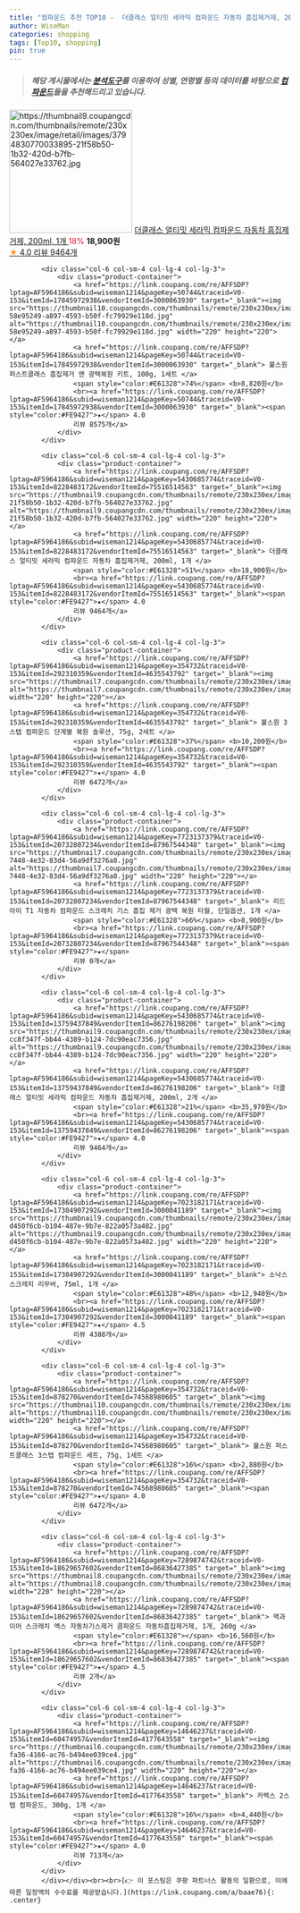 ```yaml
---
title: "컴파운드 추천 TOP10 -  더클래스 얼티밋 세라믹 컴파운드 자동차 흠집제거제, 200ml, 1개 "
author: WiseMan
categories: shopping
tags: [Top10, shopping]
pin: true
---
```


> ##### 해당 게시물에서는 [**분석도구**](https://itemscout.io/)를 이용하여 **성별**, **연령별** 등의 데이터를 바탕으로 [**컴파운드**](https://link.coupang.com/a/baae76)들을 추천해드리고 있습니다.
<div class="container"><div class="row">
            <div class="col-6 col-sm-4 col-lg-4 col-lg-3">
                <div class="product-container">
                    <a href="https://link.coupang.com/re/AFFSDP?lptag=AF5964186&subid=wiseman1214&pageKey=5430685774&traceid=V0-153&itemId=8228483172&vendorItemId=75516514563" target="_blank"><img src="https://thumbnail9.coupangcdn.com/thumbnails/remote/230x230ex/image/retail/images/3794830770033895-21f58b50-1b32-420d-b7fb-564027e33762.jpg" alt="https://thumbnail9.coupangcdn.com/thumbnails/remote/230x230ex/image/retail/images/3794830770033895-21f58b50-1b32-420d-b7fb-564027e33762.jpg" width="220" height="220"></a>
                    <a href="https://link.coupang.com/re/AFFSDP?lptag=AF5964186&subid=wiseman1214&pageKey=5430685774&traceid=V0-153&itemId=8228483172&vendorItemId=75516514563" target="_blank"> 더클래스 얼티밋 세라믹 컴파운드 자동차 흠집제거제, 200ml, 1개 </a>
                    <span style="color:#E61328">18%</span> <b>18,900원</b>
                    <br><a href="https://link.coupang.com/re/AFFSDP?lptag=AF5964186&subid=wiseman1214&pageKey=5430685774&traceid=V0-153&itemId=8228483172&vendorItemId=75516514563" target="_blank"><span style="color:#FE9427">★</span> 4.0
                    리뷰 9464개</a>
                </div>
            </div>
            
            <div class="col-6 col-sm-4 col-lg-4 col-lg-3">
                <div class="product-container">
                    <a href="https://link.coupang.com/re/AFFSDP?lptag=AF5964186&subid=wiseman1214&pageKey=50744&traceid=V0-153&itemId=17845972938&vendorItemId=3000063930" target="_blank"><img src="https://thumbnail10.coupangcdn.com/thumbnails/remote/230x230ex/image/retail/images/4343053454510984-58e95249-a897-4593-b50f-fc79929e118d.jpg" alt="https://thumbnail10.coupangcdn.com/thumbnails/remote/230x230ex/image/retail/images/4343053454510984-58e95249-a897-4593-b50f-fc79929e118d.jpg" width="220" height="220"></a>
                    <a href="https://link.coupang.com/re/AFFSDP?lptag=AF5964186&subid=wiseman1214&pageKey=50744&traceid=V0-153&itemId=17845972938&vendorItemId=3000063930" target="_blank"> 불스원 퍼스트클래스 흠집제거 앤 광택복원 키트, 100g, 1세트 </a>
                    <span style="color:#E61328">74%</span> <b>8,820원</b>
                    <br><a href="https://link.coupang.com/re/AFFSDP?lptag=AF5964186&subid=wiseman1214&pageKey=50744&traceid=V0-153&itemId=17845972938&vendorItemId=3000063930" target="_blank"><span style="color:#FE9427">★</span> 4.0
                    리뷰 8575개</a>
                </div>
            </div>
            
            <div class="col-6 col-sm-4 col-lg-4 col-lg-3">
                <div class="product-container">
                    <a href="https://link.coupang.com/re/AFFSDP?lptag=AF5964186&subid=wiseman1214&pageKey=5430685774&traceid=V0-153&itemId=8228483172&vendorItemId=75516514563" target="_blank"><img src="https://thumbnail9.coupangcdn.com/thumbnails/remote/230x230ex/image/retail/images/3794830770033895-21f58b50-1b32-420d-b7fb-564027e33762.jpg" alt="https://thumbnail9.coupangcdn.com/thumbnails/remote/230x230ex/image/retail/images/3794830770033895-21f58b50-1b32-420d-b7fb-564027e33762.jpg" width="220" height="220"></a>
                    <a href="https://link.coupang.com/re/AFFSDP?lptag=AF5964186&subid=wiseman1214&pageKey=5430685774&traceid=V0-153&itemId=8228483172&vendorItemId=75516514563" target="_blank"> 더클래스 얼티밋 세라믹 컴파운드 자동차 흠집제거제, 200ml, 1개 </a>
                    <span style="color:#E61328">51%</span> <b>18,900원</b>
                    <br><a href="https://link.coupang.com/re/AFFSDP?lptag=AF5964186&subid=wiseman1214&pageKey=5430685774&traceid=V0-153&itemId=8228483172&vendorItemId=75516514563" target="_blank"><span style="color:#FE9427">★</span> 4.0
                    리뷰 9464개</a>
                </div>
            </div>
            
            <div class="col-6 col-sm-4 col-lg-4 col-lg-3">
                <div class="product-container">
                    <a href="https://link.coupang.com/re/AFFSDP?lptag=AF5964186&subid=wiseman1214&pageKey=354732&traceid=V0-153&itemId=292310359&vendorItemId=4635543792" target="_blank"><img src="https://thumbnail7.coupangcdn.com/thumbnails/remote/230x230ex/image/vendor_inventory/158a/f5dba4d1828959e3de18ccd3811657ff66008521a44d65be7ee4ab0086c4.jpg" alt="https://thumbnail7.coupangcdn.com/thumbnails/remote/230x230ex/image/vendor_inventory/158a/f5dba4d1828959e3de18ccd3811657ff66008521a44d65be7ee4ab0086c4.jpg" width="220" height="220"></a>
                    <a href="https://link.coupang.com/re/AFFSDP?lptag=AF5964186&subid=wiseman1214&pageKey=354732&traceid=V0-153&itemId=292310359&vendorItemId=4635543792" target="_blank"> 불스원 3스텝 컴파운드 단계별 복원 솔루션, 75g, 2세트 </a>
                    <span style="color:#E61328">37%</span> <b>10,200원</b>
                    <br><a href="https://link.coupang.com/re/AFFSDP?lptag=AF5964186&subid=wiseman1214&pageKey=354732&traceid=V0-153&itemId=292310359&vendorItemId=4635543792" target="_blank"><span style="color:#FE9427">★</span> 4.0
                    리뷰 6472개</a>
                </div>
            </div>
            
            <div class="col-6 col-sm-4 col-lg-4 col-lg-3">
                <div class="product-container">
                    <a href="https://link.coupang.com/re/AFFSDP?lptag=AF5964186&subid=wiseman1214&pageKey=7723137379&traceid=V0-153&itemId=20732807234&vendorItemId=87967544348" target="_blank"><img src="https://thumbnail7.coupangcdn.com/thumbnails/remote/230x230ex/image/retail/images/2023/12/04/12/4/8d387107-7448-4e32-83d4-56a9df3276a8.jpg" alt="https://thumbnail7.coupangcdn.com/thumbnails/remote/230x230ex/image/retail/images/2023/12/04/12/4/8d387107-7448-4e32-83d4-56a9df3276a8.jpg" width="220" height="220"></a>
                    <a href="https://link.coupang.com/re/AFFSDP?lptag=AF5964186&subid=wiseman1214&pageKey=7723137379&traceid=V0-153&itemId=20732807234&vendorItemId=87967544348" target="_blank"> 리드아이 T1 자동차 컴파운드 스크래치 기스 흠집 제거 광택 복원 타월, 단일옵션, 1개 </a>
                    <span style="color:#E61328">66%</span> <b>8,900원</b>
                    <br><a href="https://link.coupang.com/re/AFFSDP?lptag=AF5964186&subid=wiseman1214&pageKey=7723137379&traceid=V0-153&itemId=20732807234&vendorItemId=87967544348" target="_blank"><span style="color:#FE9427">★</span> 
                    리뷰 0개</a>
                </div>
            </div>
            
            <div class="col-6 col-sm-4 col-lg-4 col-lg-3">
                <div class="product-container">
                    <a href="https://link.coupang.com/re/AFFSDP?lptag=AF5964186&subid=wiseman1214&pageKey=5430685774&traceid=V0-153&itemId=13759437849&vendorItemId=86276198206" target="_blank"><img src="https://thumbnail9.coupangcdn.com/thumbnails/remote/230x230ex/image/retail/images/1596921691617689-cc8f347f-bb44-4389-b124-7dc90eac7356.jpg" alt="https://thumbnail9.coupangcdn.com/thumbnails/remote/230x230ex/image/retail/images/1596921691617689-cc8f347f-bb44-4389-b124-7dc90eac7356.jpg" width="220" height="220"></a>
                    <a href="https://link.coupang.com/re/AFFSDP?lptag=AF5964186&subid=wiseman1214&pageKey=5430685774&traceid=V0-153&itemId=13759437849&vendorItemId=86276198206" target="_blank"> 더클래스 얼티밋 세라믹 컴파운드 자동차 흠집제거제, 200ml, 2개 </a>
                    <span style="color:#E61328">21%</span> <b>35,970원</b>
                    <br><a href="https://link.coupang.com/re/AFFSDP?lptag=AF5964186&subid=wiseman1214&pageKey=5430685774&traceid=V0-153&itemId=13759437849&vendorItemId=86276198206" target="_blank"><span style="color:#FE9427">★</span> 4.0
                    리뷰 9464개</a>
                </div>
            </div>
            
            <div class="col-6 col-sm-4 col-lg-4 col-lg-3">
                <div class="product-container">
                    <a href="https://link.coupang.com/re/AFFSDP?lptag=AF5964186&subid=wiseman1214&pageKey=7023182171&traceid=V0-153&itemId=17304907292&vendorItemId=3000041189" target="_blank"><img src="https://thumbnail9.coupangcdn.com/thumbnails/remote/230x230ex/image/retail/images/4587839566514245-d450f6cb-b104-487e-9b7e-822a0573a482.jpg" alt="https://thumbnail9.coupangcdn.com/thumbnails/remote/230x230ex/image/retail/images/4587839566514245-d450f6cb-b104-487e-9b7e-822a0573a482.jpg" width="220" height="220"></a>
                    <a href="https://link.coupang.com/re/AFFSDP?lptag=AF5964186&subid=wiseman1214&pageKey=7023182171&traceid=V0-153&itemId=17304907292&vendorItemId=3000041189" target="_blank"> 소낙스 스크레치 리무버, 75ml, 1개 </a>
                    <span style="color:#E61328">48%</span> <b>12,940원</b>
                    <br><a href="https://link.coupang.com/re/AFFSDP?lptag=AF5964186&subid=wiseman1214&pageKey=7023182171&traceid=V0-153&itemId=17304907292&vendorItemId=3000041189" target="_blank"><span style="color:#FE9427">★</span> 4.5
                    리뷰 4388개</a>
                </div>
            </div>
            
            <div class="col-6 col-sm-4 col-lg-4 col-lg-3">
                <div class="product-container">
                    <a href="https://link.coupang.com/re/AFFSDP?lptag=AF5964186&subid=wiseman1214&pageKey=354732&traceid=V0-153&itemId=878270&vendorItemId=74568980605" target="_blank"><img src="https://thumbnail10.coupangcdn.com/thumbnails/remote/230x230ex/image/vendor_inventory/c571/890ac0141b07383640aefaa202ce564adc51c331c8d9df46d25c702eade1.jpg" alt="https://thumbnail10.coupangcdn.com/thumbnails/remote/230x230ex/image/vendor_inventory/c571/890ac0141b07383640aefaa202ce564adc51c331c8d9df46d25c702eade1.jpg" width="220" height="220"></a>
                    <a href="https://link.coupang.com/re/AFFSDP?lptag=AF5964186&subid=wiseman1214&pageKey=354732&traceid=V0-153&itemId=878270&vendorItemId=74568980605" target="_blank"> 불스원 퍼스트클래스 3스텝 컴파운드 세트, 75g, 1세트 </a>
                    <span style="color:#E61328">16%</span> <b>2,880원</b>
                    <br><a href="https://link.coupang.com/re/AFFSDP?lptag=AF5964186&subid=wiseman1214&pageKey=354732&traceid=V0-153&itemId=878270&vendorItemId=74568980605" target="_blank"><span style="color:#FE9427">★</span> 4.0
                    리뷰 6472개</a>
                </div>
            </div>
            
            <div class="col-6 col-sm-4 col-lg-4 col-lg-3">
                <div class="product-container">
                    <a href="https://link.coupang.com/re/AFFSDP?lptag=AF5964186&subid=wiseman1214&pageKey=7289874742&traceid=V0-153&itemId=18629657602&vendorItemId=86836427385" target="_blank"><img src="https://thumbnail8.coupangcdn.com/thumbnails/remote/230x230ex/image/vendor_inventory/6af7/9c508f032018c83156896faff8a56dec21c4e3a292227de6923a7e956edb.jpg" alt="https://thumbnail8.coupangcdn.com/thumbnails/remote/230x230ex/image/vendor_inventory/6af7/9c508f032018c83156896faff8a56dec21c4e3a292227de6923a7e956edb.jpg" width="220" height="220"></a>
                    <a href="https://link.coupang.com/re/AFFSDP?lptag=AF5964186&subid=wiseman1214&pageKey=7289874742&traceid=V0-153&itemId=18629657602&vendorItemId=86836427385" target="_blank"> 맥과이어 스크래치 엑스 자동차기스제거 콤파운드 자동차흠집제거제, 1개, 260g </a>
                    <span style="color:#E61328"></span> <b>16,560원</b>
                    <br><a href="https://link.coupang.com/re/AFFSDP?lptag=AF5964186&subid=wiseman1214&pageKey=7289874742&traceid=V0-153&itemId=18629657602&vendorItemId=86836427385" target="_blank"><span style="color:#FE9427">★</span> 4.5
                    리뷰 2개</a>
                </div>
            </div>
            
            <div class="col-6 col-sm-4 col-lg-4 col-lg-3">
                <div class="product-container">
                    <a href="https://link.coupang.com/re/AFFSDP?lptag=AF5964186&subid=wiseman1214&pageKey=14646237&traceid=V0-153&itemId=60474957&vendorItemId=4177643558" target="_blank"><img src="https://thumbnail6.coupangcdn.com/thumbnails/remote/230x230ex/image/retail/images/2018/12/04/17/7/4d07e261-fa36-4166-ac76-b494ee039ce4.jpg" alt="https://thumbnail6.coupangcdn.com/thumbnails/remote/230x230ex/image/retail/images/2018/12/04/17/7/4d07e261-fa36-4166-ac76-b494ee039ce4.jpg" width="220" height="220"></a>
                    <a href="https://link.coupang.com/re/AFFSDP?lptag=AF5964186&subid=wiseman1214&pageKey=14646237&traceid=V0-153&itemId=60474957&vendorItemId=4177643558" target="_blank"> 카렉스 2스텝 컴파운드, 300g, 1개 </a>
                    <span style="color:#E61328">16%</span> <b>4,440원</b>
                    <br><a href="https://link.coupang.com/re/AFFSDP?lptag=AF5964186&subid=wiseman1214&pageKey=14646237&traceid=V0-153&itemId=60474957&vendorItemId=4177643558" target="_blank"><span style="color:#FE9427">★</span> 4.0
                    리뷰 713개</a>
                </div>
            </div>
            </div></div><br><br>[👉 이 포스팅은 쿠팡 파트너스 활동의 일환으로, 이에 따른 일정액의 수수료를 제공받습니다.](https://link.coupang.com/a/baae76){: .center}